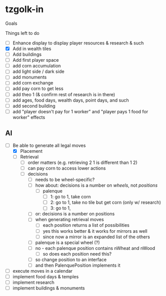 # tzgolk-in

Goals

Things left to do

- [ ] Enhance display to display player resources & research & such
- [x] Add in wealth tiles
- [ ] Add buildings
- [ ] Add first player space
- [ ] add corn accumulation
- [ ] add light side / dark side
- [ ] add monuments
- [ ] add corn exchange
- [ ] add pay corn to get less
- [ ] add theo 1 (& confirm rest of research is in there)
- [ ] add ages, food days, wealth days, point days, and such
- [ ] add second building
- [ ] add "player doesn't pay for 1 worker" and "player pays 1 food for worker" effects

## AI 

- [ ] Be able to generate all legal moves
  - [x] Placement
  - [ ] Retrieval
    - [ ] order matters (e.g. retrieving 2 1 is different than 1 2)
    - [ ] can pay corn to access lower actions
    - [ ] decisions
      - [ ] needs to be wheel-specific?
      - [ ] how about: decisions is a number on *wheels*, not *positions*
        - [ ] palenque
          - [ ] 1: go to 1, take corn
          - [ ] 2: go to 1, take no tile but get corn (only w/ research)
          - [ ] 3: go to 1, 
      - [ ] or: decisions is a number on positions
      - [ ] when generating retrieval moves
        - [ ] each position returns a list of possibilities
        - [ ] yes this works better & it works for mirrors as well
        - [ ] since now a mirror is an expanded list of the others
      - [ ] palenque is a special wheel (?)
      - [ ] no - each palenque position contains nWheat and nWood
        - [ ] so does each position need this?
      - [ ] so change position to an interface
      - [ ] and then PalenquePosition implements it
- [ ] execute moves in a calendar
- [ ] implement food days & temples
- [ ] implement research
- [ ] implement buildings & monuments